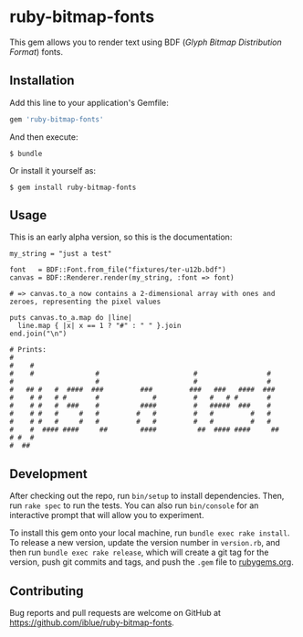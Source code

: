 # ruby-bitmap-fonts

This gem allows you to render text using BDF (<i>Glyph
Bitmap Distribution Format</i>) fonts.

## Installation

Add this line to your application's Gemfile:

```ruby
gem 'ruby-bitmap-fonts'
```

And then execute:

    $ bundle

Or install it yourself as:

    $ gem install ruby-bitmap-fonts

## Usage

This is an early alpha version, so this is the documentation:

```
my_string = "just a test"

font   = BDF::Font.from_file("fixtures/ter-u12b.bdf")
canvas = BDF::Renderer.render(my_string, :font => font)

# => canvas.to_a now contains a 2-dimensional array with ones and
zeroes, representing the pixel values

puts canvas.to_a.map do |line|
  line.map { |x| x == 1 ? "#" : " " }.join
end.join("\n")

# Prints:
#
#    #
#    #               #                       #                 #
#                    #                       #                 #
#   ## #   #  ####  ###         ###         ###   ###   ####  ###
#    # #   # #       #             #         #   #   # #       #
#    # #   #  ###    #          ####         #   #####  ###    #
#    # #   #     #   #         #   #         #   #         #   #
#    # #   #     #   #         #   #         #   #         #   #
#    #  #### ####     ##        ####          ##  #### ####     ##
# #  #
#  ##

```

## Development

After checking out the repo, run `bin/setup` to install dependencies.
Then, run `rake spec` to run the tests. You can also run `bin/console`
for an interactive prompt that will allow you to experiment.

To install this gem onto your local machine, run `bundle exec rake
install`. To release a new version, update the version number in
`version.rb`, and then run `bundle exec rake release`, which will create
a git tag for the version, push git commits and tags, and push the
`.gem` file to [rubygems.org](https://rubygems.org).

## Contributing

Bug reports and pull requests are welcome on GitHub at
https://github.com/iblue/ruby-bitmap-fonts.


